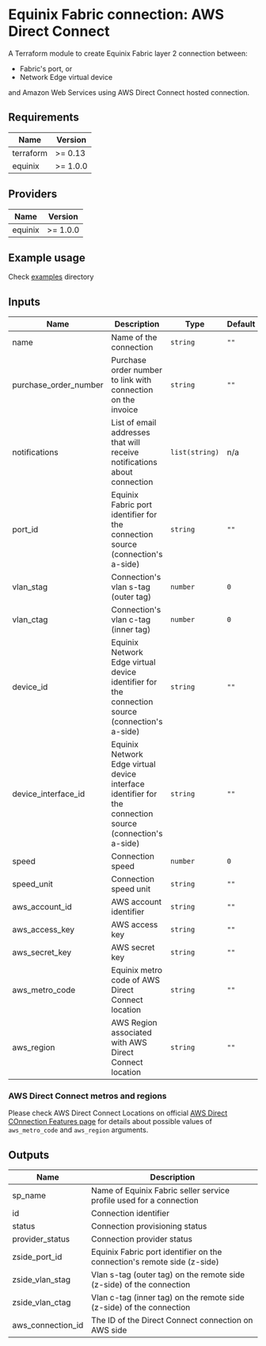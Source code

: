 # Equinix Fabric connection: AWS Direct Connect

A Terraform module to create Equinix Fabric layer 2 connection between:

* Fabric's port, or
* Network Edge virtual device

and Amazon Web Services using AWS Direct Connect hosted connection.

## Requirements

| Name | Version |
|------|---------|
| terraform | >= 0.13 |
| equinix | >= 1.0.0 |

## Providers

| Name | Version |
|---------|----------|
| equinix | >= 1.0.0 |

## Example usage

Check [examples](examples/) directory

## Inputs

| Name | Description | Type | Default | Required |
|------|-------------|------|---------|----------|
|name|Name of the connection|`string`|`""`|yes|
|purchase_order_number|Purchase order number to link with connection on the invoice|`string`|`""`|no|
|notifications|List of email addresses that will receive notifications about connection|`list(string)`|n/a|yes|
|port_id|Equinix Fabric port identifier for the connection source (connection's a-side)|`string`|`""`|no|
|vlan_stag|Connection's vlan s-tag (outer tag)|`number`|`0`|no|
|vlan_ctag|Connection's vlan c-tag (inner tag)|`number`|`0`|no|
|device_id|Equinix Network Edge virtual device identifier for the connection source (connection's a-side)|`string`|`""`|no|
|device_interface_id|Equinix Network Edge virtual device interface identifier for the connection source (connection's a-side)|`string`|`""`|no|
|speed|Connection speed|`number`|`0`|yes|
|speed_unit|Connection speed unit|`string`|`""`|yes|
|aws_account_id|AWS account identifier|`string`|`""`|yes|
|aws_access_key|AWS access key|`string`|`""`|yes|
|aws_secret_key|AWS secret key|`string`|`""`|yes|
|aws_metro_code|Equinix metro code of AWS Direct Connect location|`string`|`""`|yes|
|aws_region|AWS Region associated with AWS Direct Connect location|`string`|`""`|yes|

### AWS Direct Connect metros and regions

Please check AWS Direct Connect Locations on official [AWS Direct COnnection Features
page](https://aws.amazon.com/directconnect/features) for details about possible
values of `aws_metro_code` and `aws_region` arguments.

## Outputs

| Name | Description |
|------|-------------|
|sp_name|Name of Equinix Fabric seller service profile used for a connection|
|id|Connection identifier|
|status|Connection provisioning status|
|provider_status|Connection provider status|
|zside_port_id|Equinix Fabric port identifier on the connection's remote side (z-side)|
|zside_vlan_stag|Vlan s-tag (outer tag) on the remote side (z-side) of the connection|
|zside_vlan_ctag|Vlan c-tag (inner tag) on the remote side (z-side) of the connection|
|aws_connection_id|The ID of the Direct Connect connection on AWS side|
